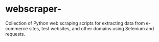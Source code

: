 # webscraper-
Collection of Python web scraping scripts for extracting data from e-commerce sites, test websites, and other domains using Selenium and requests.
